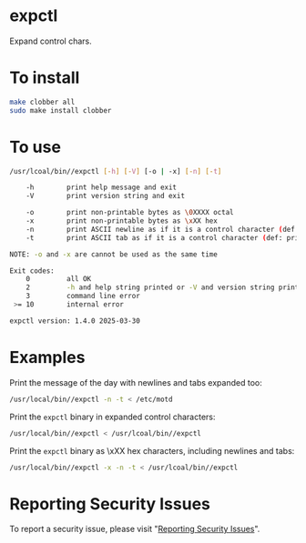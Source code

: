 # expctl

Expand control chars.


# To install

```sh
make clobber all
sudo make install clobber
```


# To use

```sh
/usr/lcoal/bin//expctl [-h] [-V] [-o | -x] [-n] [-t]

    -h        print help message and exit
    -V        print version string and exit

    -o        print non-printable bytes as \0XXXX octal
    -x        print non-printable bytes as \xXX hex
    -n        print ASCII newline as if it is a control character (def: print ASCII newline)
    -t        print ASCII tab as if it is a control character (def: print ASCII tab)

NOTE: -o and -x are cannot be used as the same time

Exit codes:
    0         all OK
    2         -h and help string printed or -V and version string printed
    3         command line error
 >= 10        internal error

expctl version: 1.4.0 2025-03-30
```


# Examples

Print the message of the day with newlines and tabs expanded too:

```sh
/usr/local/bin//expctl -n -t < /etc/motd
```

Print the `expctl` binary in expanded control characters:

```sh
/usr/local/bin//expctl < /usr/lcoal/bin//expctl
```

Print the `expctl` binary as \xXX hex characters, including newlines and tabs:

```sh
/usr/local/bin//expctl -x -n -t < /usr/lcoal/bin//expctl
```


# Reporting Security Issues

To report a security issue, please visit "[Reporting Security Issues](https://github.com/lcn2/expctl/security/policy)".
